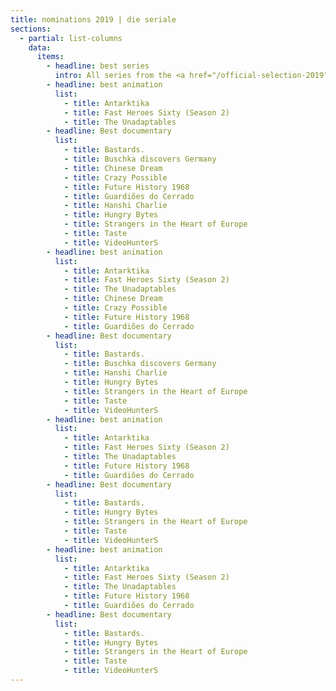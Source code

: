 ```yaml
---
title: nominations 2019 | die seriale
sections:
  - partial: list-columns
    data:
      items:
        - headline: best series
          intro: All series from the <a href="/official-selection-2019">Official Selection</a> are nominated for BEST SERIES and have also the chance to receive the SPECIAL JURY AWARD and AUDIENCE AWARD.
        - headline: best animation
          list:
            - title: Antarktika
            - title: Fast Heroes Sixty (Season 2)
            - title: The Unadaptables
        - headline: Best documentary
          list:
            - title: Bastards.
            - title: Buschka discovers Germany
            - title: Chinese Dream
            - title: Crazy Possible
            - title: Future History 1968
            - title: Guardiões do Cerrado
            - title: Hanshi Charlie
            - title: Hungry Bytes
            - title: Strangers in the Heart of Europe
            - title: Taste
            - title: VideoHunterS
        - headline: best animation
          list:
            - title: Antarktika
            - title: Fast Heroes Sixty (Season 2)
            - title: The Unadaptables
            - title: Chinese Dream
            - title: Crazy Possible
            - title: Future History 1968
            - title: Guardiões do Cerrado
        - headline: Best documentary
          list:
            - title: Bastards.
            - title: Buschka discovers Germany
            - title: Hanshi Charlie
            - title: Hungry Bytes
            - title: Strangers in the Heart of Europe
            - title: Taste
            - title: VideoHunterS
        - headline: best animation
          list:
            - title: Antarktika
            - title: Fast Heroes Sixty (Season 2)
            - title: The Unadaptables
            - title: Future History 1968
            - title: Guardiões do Cerrado
        - headline: Best documentary
          list:
            - title: Bastards.
            - title: Hungry Bytes
            - title: Strangers in the Heart of Europe
            - title: Taste
            - title: VideoHunterS
        - headline: best animation
          list:
            - title: Antarktika
            - title: Fast Heroes Sixty (Season 2)
            - title: The Unadaptables
            - title: Future History 1968
            - title: Guardiões do Cerrado
        - headline: Best documentary
          list:
            - title: Bastards.
            - title: Hungry Bytes
            - title: Strangers in the Heart of Europe
            - title: Taste
            - title: VideoHunterS
---
```

